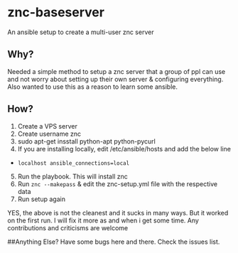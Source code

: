 # znc-baseserver
An ansible setup to create a multi-user znc server

## Why?
Needed a simple method to setup a znc server that a group of ppl can use and not worry about setting
up their own server & configuring everything. Also wanted to use this as a reason to learn some ansible.

## How?
1. Create a VPS server
2. Create username znc
3. sudo apt-get insstall python-apt python-pycurl
4. If you are installing locally, edit /etc/ansible/hosts and add the below line
  * ```localhost ansible_connections=local```
5. Run the playbook. This will install znc
6. Run ```znc --makepass``` & edit the znc-setup.yml file with the respective data
7. Run setup again

YES, the above is not the cleanest and it sucks in many ways. But it worked on the first run. I will fix
it more as and when i get some time. Any contributions and criticisms are welcome

##Anything Else?
Have some bugs here and there. Check the issues list.
